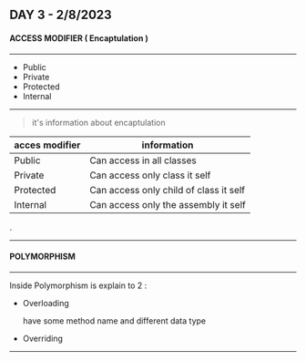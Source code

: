 ## **DAY 3 - 2/8/2023**

#### ACCESS MODIFIER ( Encaptulation )

---

- Public
- Private
- Protected
- Internal

---

> it's information about encaptulation 

|acces modifier|information|
|-|-|
|Public| Can access in all classes|
|Private| Can access only class it self |
|Protected| Can access only child of class it self|
|Internal|Can access only the assembly it self|

<p>.

---
#### POLYMORPHISM
---

Inside Polymorphism is explain to 2 :
- Overloading

    have some method name and different data type

- Overriding

---